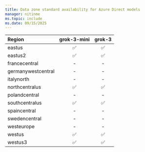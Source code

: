 ```yaml
---
title: Data zone standard availability for Azure Direct models
manager: nitinme
ms.topic: include
ms.date: 09/15/2025
---
```


<!-- ## DataZoneStandard.md -->

| **Region**         | **grok-3-mini** | **grok-3** |
|:-------------------|:---------------:|:----------:|
| eastus             | ✅              | ✅          |
| eastus2            | ✅              | ✅          |
| francecentral      | -               | -          |
| germanywestcentral | -               | -          |
| italynorth         | -               | -          |
| northcentralus     | ✅              | ✅          |
| polandcentral      | -               | -          |
| southcentralus     | ✅              | ✅          |
| spaincentral       | -               | -          |
| swedencentral      | -               | -          |
| westeurope         | -               | -          |
| westus             | ✅              | ✅          |
| westus3            | ✅              | ✅          |

